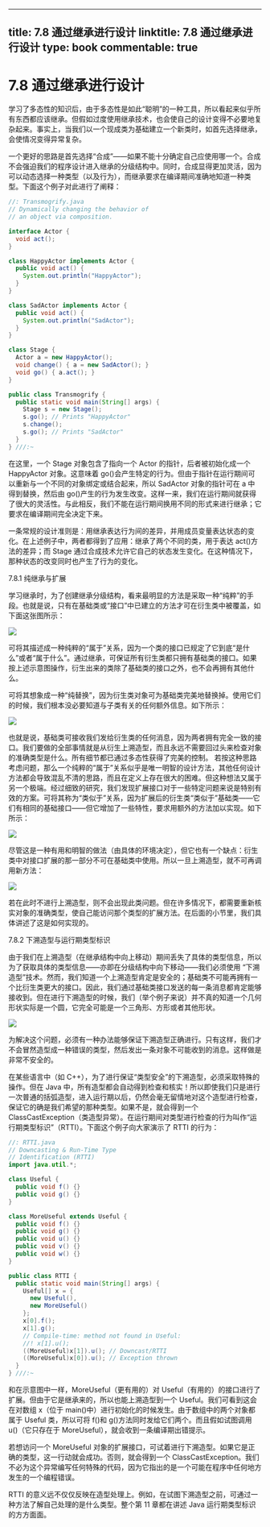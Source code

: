 
---
title: 7.8 通过继承进行设计
linktitle: 7.8 通过继承进行设计
type: book
commentable: true
---

# 7.8 通过继承进行设计

学习了多态性的知识后，由于多态性是如此“聪明”的一种工具，所以看起来似乎所有东西都应该继承。但假如过度使用继承技术，也会使自己的设计变得不必要地复杂起来。事实上，当我们以一个现成类为基础建立一个新类时，如首先选择继承，会使情况变得异常复杂。

一个更好的思路是首先选择“合成”——如果不能十分确定自己应使用哪一个。合成不会强迫我们的程序设计进入继承的分级结构中。同时，合成显得更加灵活，因为可以动态选择一种类型（以及行为），而继承要求在编译期间准确地知道一种类型。下面这个例子对此进行了阐释：

```java
//: Transmogrify.java
// Dynamically changing the behavior of
// an object via composition.

interface Actor {
  void act();
}

class HappyActor implements Actor {
  public void act() {
    System.out.println("HappyActor");
  }
}

class SadActor implements Actor {
  public void act() {
    System.out.println("SadActor");
  }
}

class Stage {
  Actor a = new HappyActor();
  void change() { a = new SadActor(); }
  void go() { a.act(); }
}

public class Transmogrify {
  public static void main(String[] args) {
    Stage s = new Stage();
    s.go(); // Prints "HappyActor"
    s.change();
    s.go(); // Prints "SadActor"
  }
} ///:~
```

在这里，一个 Stage 对象包含了指向一个 Actor 的指针，后者被初始化成一个 HappyActor 对象。这意味着 go()会产生特定的行为。但由于指针在运行期间可以重新与一个不同的对象绑定或结合起来，所以 SadActor 对象的指针可在 a 中得到替换，然后由 go()产生的行为发生改变。这样一来，我们在运行期间就获得了很大的灵活性。与此相反，我们不能在运行期间换用不同的形式来进行继承；它要求在编译期间完全决定下来。

一条常规的设计准则是：用继承表达行为间的差异，并用成员变量表达状态的变化。在上述例子中，两者都得到了应用：继承了两个不同的类，用于表达 act()方法的差异；而 Stage 通过合成技术允许它自己的状态发生变化。在这种情况下，那种状态的改变同时也产生了行为的变化。

7.8.1 纯继承与扩展

学习继承时，为了创建继承分级结构，看来最明显的方法是采取一种“纯粹”的手段。也就是说，只有在基础类或“接口”中已建立的方法才可在衍生类中被覆盖，如下面这张图所示：

![](7-6.gif)

可将其描述成一种纯粹的“属于”关系，因为一个类的接口已规定了它到底“是什么”或者“属于什么”。通过继承，可保证所有衍生类都只拥有基础类的接口。如果按上述示意图操作，衍生出来的类除了基础类的接口之外，也不会再拥有其他什么。

可将其想象成一种“纯替换”，因为衍生类对象可为基础类完美地替换掉。使用它们的时候，我们根本没必要知道与子类有关的任何额外信息。如下所示：

![](7-7.gif)

也就是说，基础类可接收我们发给衍生类的任何消息，因为两者拥有完全一致的接口。我们要做的全部事情就是从衍生上溯造型，而且永远不需要回过头来检查对象的准确类型是什么。所有细节都已通过多态性获得了完美的控制。
若按这种思路考虑问题，那么一个纯粹的“属于”关系似乎是唯一明智的设计方法，其他任何设计方法都会导致混乱不清的思路，而且在定义上存在很大的困难。但这种想法又属于另一个极端。经过细致的研究，我们发现扩展接口对于一些特定问题来说是特别有效的方案。可将其称为“类似于”关系，因为扩展后的衍生类“类似于”基础类——它们有相同的基础接口——但它增加了一些特性，要求用额外的方法加以实现。如下所示：

![](7-8.gif)

尽管这是一种有用和明智的做法（由具体的环境决定），但它也有一个缺点：衍生类中对接口扩展的那一部分不可在基础类中使用。所以一旦上溯造型，就不可再调用新方法：

![](7-9.gif)

若在此时不进行上溯造型，则不会出现此类问题。但在许多情况下，都需要重新核实对象的准确类型，使自己能访问那个类型的扩展方法。在后面的小节里，我们具体讲述了这是如何实现的。

7.8.2 下溯造型与运行期类型标识

由于我们在上溯造型（在继承结构中向上移动）期间丢失了具体的类型信息，所以为了获取具体的类型信息——亦即在分级结构中向下移动——我们必须使用 “下溯造型”技术。然而，我们知道一个上溯造型肯定是安全的；基础类不可能再拥有一个比衍生类更大的接口。因此，我们通过基础类接口发送的每一条消息都肯定能够接收到。但在进行下溯造型的时候，我们（举个例子来说）并不真的知道一个几何形状实际是一个圆，它完全可能是一个三角形、方形或者其他形状。

![](7-10.gif)

为解决这个问题，必须有一种办法能够保证下溯造型正确进行。只有这样，我们才不会冒然造型成一种错误的类型，然后发出一条对象不可能收到的消息。这样做是非常不安全的。

在某些语言中（如 C++），为了进行保证“类型安全”的下溯造型，必须采取特殊的操作。但在 Java 中，所有造型都会自动得到检查和核实！所以即使我们只是进行一次普通的括弧造型，进入运行期以后，仍然会毫无留情地对这个造型进行检查，保证它的确是我们希望的那种类型。如果不是，就会得到一个 ClassCastException（类造型异常）。在运行期间对类型进行检查的行为叫作“运行期类型标识”（RTTI）。下面这个例子向大家演示了 RTTI 的行为：

```java
//: RTTI.java
// Downcasting & Run-Time Type
// Identification (RTTI)
import java.util.*;

class Useful {
  public void f() {}
  public void g() {}
}

class MoreUseful extends Useful {
  public void f() {}
  public void g() {}
  public void u() {}
  public void v() {}
  public void w() {}
}

public class RTTI {
  public static void main(String[] args) {
    Useful[] x = {
      new Useful(),
      new MoreUseful()
    };
    x[0].f();
    x[1].g();
    // Compile-time: method not found in Useful:
    //! x[1].u();
    ((MoreUseful)x[1]).u(); // Downcast/RTTI
    ((MoreUseful)x[0]).u(); // Exception thrown
  }
} ///:~
```

和在示意图中一样，MoreUseful（更有用的）对 Useful（有用的）的接口进行了扩展。但由于它是继承来的，所以也能上溯造型到一个 Useful。我们可看到这会在对数组 x（位于 main()中）进行初始化的时候发生。由于数组中的两个对象都属于 Useful 类，所以可将 f()和 g()方法同时发给它们两个。而且假如试图调用 u()（它只存在于 MoreUseful），就会收到一条编译期出错提示。

若想访问一个 MoreUseful 对象的扩展接口，可试着进行下溯造型。如果它是正确的类型，这一行动就会成功。否则，就会得到一个 ClassCastException。我们不必为这个异常编写任何特殊的代码，因为它指出的是一个可能在程序中任何地方发生的一个编程错误。

RTTI 的意义远不仅仅反映在造型处理上。例如，在试图下溯造型之前，可通过一种方法了解自己处理的是什么类型。整个第 11 章都在讲述 Java 运行期类型标识的方方面面。

    